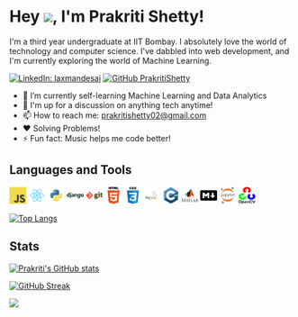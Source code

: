 # Hey <img src="https://raw.githubusercontent.com/MartinHeinz/MartinHeinz/master/wave.gif" width="30px">, I'm Prakriti Shetty!

I'm a third year undergraduate at IIT Bombay. I absolutely love the world of technology and computer science. I've dabbled into web development, and I'm currently exploring the world of Machine Learning.

[![LinkedIn: laxmandesai](https://img.shields.io/badge/-PrakritiShetty-blue?style=flat-square&logo=Linkedin&logoColor=white&link=https://www.linkedin.com/in/prakriti-shetty-0533991b9/)](https://www.linkedin.com/in/prakriti-shetty-0533991b9/)
[![GitHub PrakritiShetty](https://img.shields.io/github/followers/PrakritiShetty?label=follow&style=social)](https://github.com/PrakritiShetty)

- 🌱 I’m currently self-learning Machine Learning and Data Analytics
- 💬 I'm up for a discussion on anything tech anytime!
- 📫 How to reach me: [prakritishetty02@gmail.com](mailto:prakritishetty02@gmail.com)
- ❤️ Solving Problems!
- ⚡ Fun fact: Music helps me code better!

## Languages and Tools

<code><img height="30" src="https://raw.githubusercontent.com/github/explore/80688e429a7d4ef2fca1e82350fe8e3517d3494d/topics/javascript/javascript.png"></code>
<code><img height="30" src="https://raw.githubusercontent.com/github/explore/80688e429a7d4ef2fca1e82350fe8e3517d3494d/topics/react/react.png"></code>
<code><img height="30" src="https://raw.githubusercontent.com/github/explore/80688e429a7d4ef2fca1e82350fe8e3517d3494d/topics/python/python.png"></code>
<code><img height="30" src="https://raw.githubusercontent.com/github/explore/80688e429a7d4ef2fca1e82350fe8e3517d3494d/topics/django/django.png"></code>
<code><img height="30" src="https://raw.githubusercontent.com/github/explore/80688e429a7d4ef2fca1e82350fe8e3517d3494d/topics/git/git.png"></code>
<code><img height="30" src="https://raw.githubusercontent.com/github/explore/80688e429a7d4ef2fca1e82350fe8e3517d3494d/topics/html/html.png"></code>
<code><img height="30" src="https://raw.githubusercontent.com/github/explore/80688e429a7d4ef2fca1e82350fe8e3517d3494d/topics/css/css.png"></code>
<code><img height="30" src="https://raw.githubusercontent.com/github/explore/80688e429a7d4ef2fca1e82350fe8e3517d3494d/topics/mysql/mysql.png"></code>
<code><img height="30" src="https://raw.githubusercontent.com/github/explore/80688e429a7d4ef2fca1e82350fe8e3517d3494d/topics/cpp/cpp.png"></code>
<code><img height="30" src="https://raw.githubusercontent.com/github/explore/80688e429a7d4ef2fca1e82350fe8e3517d3494d/topics/matlab/matlab.png"></code>
<code><img height="30" src="https://raw.githubusercontent.com/github/explore/80688e429a7d4ef2fca1e82350fe8e3517d3494d/topics/markdown/markdown.png"></code>
<code><img height="30" src="https://raw.githubusercontent.com/github/explore/80688e429a7d4ef2fca1e82350fe8e3517d3494d/topics/jupyter-notebook/jupyter-notebook.png"></code>
<code><img height="30" src="https://raw.githubusercontent.com/github/explore/80688e429a7d4ef2fca1e82350fe8e3517d3494d/topics/opencv/opencv.png"></code>


[![Top Langs](https://github-readme-stats.vercel.app/api/top-langs/?username=PrakritiShetty&layout=compact)](https://github.com/PrakritiShetty/github-readme-stats)

## Stats

[![Prakriti's GitHub stats](https://github-readme-stats.vercel.app/api?username=PrakritiShetty&show_icons=true&count_private=true&theme=tokyonight&include_all_commits=true)](https://github.com/PrakritiShetty/)

[![GitHub Streak](https://github-readme-streak-stats.herokuapp.com?user=PrakritiShetty&theme=tokyonight&hide_border=true&date_format=M%20j%5B%2C%20Y%5D&include_all_commits=true)](https://github.com/PrakritiShetty/)

![](https://hit.yhype.me/github/profile?user_id=63250453)

